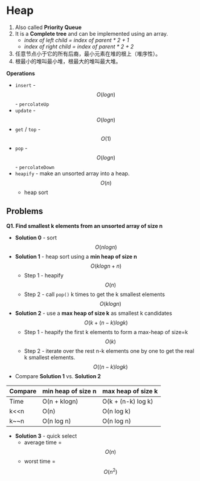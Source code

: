 <extoc></extoc>

# Heap

1. Also called **Priority Queue**
2. It is a **Complete tree** and can be implemented using an array.
    - _index of left child = index of parent * 2 + 1_
    - _index of right child = index of parent * 2 + 2_
3. 任意节点小于它的所有后裔，最小元素在堆的根上（堆序性）。
4. 根最小的堆叫最小堆，根最大的堆叫最大堆。

__Operations__

- `insert` - $$O(logn)$$ - `percolateUp`
- `update` - $$O(logn)$$
- `get` / `top` - $$O(1)$$
- `pop` - $$O(logn)$$ - `percolateDown`
- `heapify` - make an unsorted array into a heap. $$O(n)$$
    - heap sort

## Problems

__Q1. Find smallest k elements from an unsorted array of size n__

- **Solution 0** - sort $$O(nlogn)$$
- **Solution 1** - heap sort using a **min heap of size n** $$O(k log n + n)$$    
    - Step 1 - heapify $$O(n)$$
    - Step 2 - call `pop()` k times to get the k smallest elements $$O(k log n)$$
- **Solution 2** - use a **max heap of size k** as smallest k candidates $$O(k + (n-k) log k)$$
    - Step 1 - heapify the first k elements to form a max-heap of size=k $$O(k)$$
    - Step 2 - iterate over the rest n-k elements one by one to get the real k smallest elements. $$O((n-k)log k)$$
- Compare **Solution 1** vs. **Solution 2**

Compare | min heap of size n | max heap of size k
----|----|----
Time|O(n + klogn)|O(k + (n-k) log k)
k<<n|O(n)|O(n log k)
k~~n|O(n log n)|O(n log n)
- **Solution 3** - quick select
    - average time = $$O(n)$$
    - worst time = $$O(n^2)$$

    